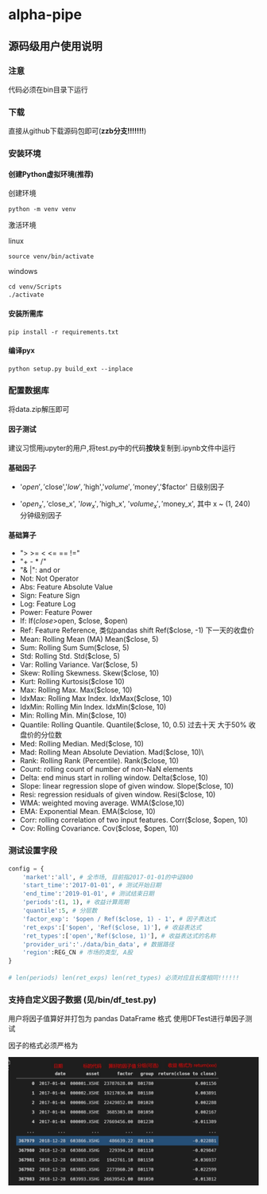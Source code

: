 # alpha-pipe

## 源码级用户使用说明

### 注意

代码必须在bin目录下运行

### 下载

直接从github下载源码包即可(**zzb分支!!!!!!!**)

### 安装环境

#### 创建Python虚拟环境(推荐)

创建环境

```shell
python -m venv venv 
```

激活环境

linux

```shell
source venv/bin/activate
```

windows

```
cd venv/Scripts
./activate
```

#### 安装所需库

```shell
pip install -r requirements.txt
```

#### 编译pyx

```shell
python setup.py build_ext --inplace    
```

### 配置数据库

将data.zip解压即可


#### 因子测试

建议习惯用jupyter的用户,将test.py中的代码**按块**复制到.ipynb文件中运行

#### 基础因子

 - '$open','$close','$low','$high','$volume','$money','$factor' 日级别因子

 - '$open_x', '$close_x', '$low_x', '$high_x', '$volume_x', '$money_x', 其中 x ~ (1, 240) 分钟级别因子

#### 基础算子

<!-- ![](docs/op1.jpg)
![](docs/op2.jpg)
![](docs/op3.jpg)
![](docs/op4.jpg) -->

- "> >= < <= == !="
- "+ - * /"
- "& |": and or
- Not: Not Operator
- Abs: Feature Absolute Value
- Sign: Feature Sign
- Log: Feature Log
- Power: Feature Power
- If: If($close>$open, $close, $open)
- Ref: Feature Reference, 类似pandas shift Ref($close, -1) 下一天的收盘价
- Mean: Rolling Mean (MA) Mean($close, 5)
- Sum: Rolling Sum Sum($close, 5)
- Std: Rolling Std. Std($close, 5)
- Var: Rolling Variance. Var($close, 5)
- Skew: Rolling Skewness. Skew($close, 10)
- Kurt: Rolling Kurtosis($close 10)
- Max: Rolling Max. Max($close, 10)
- IdxMax: Rolling Max Index. IdxMax($close, 10)
- IdxMin: Rolling Min Index. IdxMin($close, 10)
- Min: Rolling Min. Min($close, 10)
- Quantile: Rolling Quantile. Quantile($close, 10, 0.5) 过去十天 大于50% 收盘价的分位数
- Med: Rolling Median. Med($close, 10)
- Mad: Rolling Mean Absolute Deviation. Mad($close, 10)\
- Rank: Rolling Rank (Percentile). Rank($close, 10)
- Count: rolling count of number of non-NaN elements
- Delta: end minus start in rolling window. Delta($close, 10)
- Slope: linear regression slope of given window. Slope($close, 10)
- Resi: regression residuals of given window. Resi($close, 10)
- WMA: weighted moving average. WMA($close,10)
- EMA: Exponential Mean. EMA($close, 10)
- Corr: rolling correlation of two input features. Corr($close, $open, 10)
- Cov: Rolling Covariance. Cov($close, $open, 10)


### 测试设置字段

```python
config = {
    'market':'all', # 全市场, 目前指2017-01-01的中证800
    'start_time':'2017-01-01', # 测试开始日期
    'end_time':'2019-01-01', # 测试结束日期
    'periods':(1, 1), # 收益计算周期
    'quantile':5, # 分层数
    'factor_exp': '$open / Ref($close, 1) - 1', # 因子表达式
    'ret_exps':['$open', 'Ref($close, 1)'], # 收益表达式
    'ret_types':['open','Ref($close, 1)'], # 收益表达式的名称
    'provider_uri':'./data/bin_data', # 数据路径
    'region':REG_CN # 市场的类型, A股
}

# len(periods) len(ret_exps) len(ret_types) 必须对应且长度相同!!!!!!
```

### 支持自定义因子数据 (见/bin/df_test.py)

用户将因子值算好并打包为 pandas DataFrame 格式 使用DFTest进行单因子测试

因子的格式必须严格为

![factor_fmt](docs/factor_fmt.jpg)
